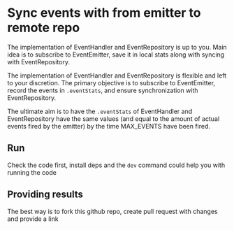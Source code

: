 # Sync events with from emitter to remote repo

The implementation of EventHandler and EventRepository is up to you. Main idea is to subscribe to EventEmitter, save it in local stats along with syncing with EventRepository.

The implementation of EventHandler and EventRepository is flexible and left to your discretion. The primary objective is to subscribe to EventEmitter, record the events in `.eventStats`, and ensure synchronization with EventRepository.

The ultimate aim is to have the `.eventStats` of EventHandler and EventRepository have the same values (and equal to the amount of actual events fired by the emitter) by the time MAX_EVENTS have been fired.

## Run

Check the code first, install deps and the `dev` command could help you with running the code

## Providing results

The best way is to fork this github repo, create pull request with changes and provide a link
